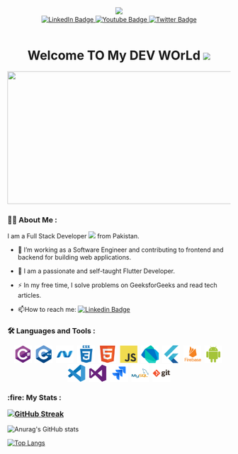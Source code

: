 <div id="header" align="center">
  <img src="https://media.giphy.com/media/M9gbBd9nbDrOTu1Mqx/giphy.gif" width="100"/>
</div>


<div id="badges"align="center">
  <a href="your-linkedin-URL">
    <img src="https://img.shields.io/badge/LinkedIn-blue?style=for-the-badge&logo=linkedin&logoColor=white" alt="LinkedIn Badge"/>
  </a>
  <a href="your-youtube-URL">
    <img src="https://img.shields.io/badge/YouTube-red?style=for-the-badge&logo=youtube&logoColor=white" alt="Youtube Badge"/>
  </a>
  <a href="your-twitter-URL">
    <img src="https://img.shields.io/badge/Twitter-blue?style=for-the-badge&logo=twitter&logoColor=white" alt="Twitter Badge"/>
  </a>
</div>
<div id="badges"align="center">
<img src="https://komarev.com/ghpvc/?username=abdullah91910&style=flat-square&color=blue" alt=""/>
<div>
  <h1>
  Welcome TO My <spna>DEV</span> WOrLd
  <img src="https://media.giphy.com/media/hvRJCLFzcasrR4ia7z/giphy.gif" width="30px"/>
</h1>
<div align="center">
  <img src="https://media.giphy.com/media/dWesBcTLavkZuG35MI/giphy.gif" width="600" height="300"/>
</div>
  <div id="About Me"align="start">

### :man_technologist: About Me :
  I am a Full Stack Developer <img src="https://media.giphy.com/media/WUlplcMpOCEmTGBtBW/giphy.gif" width="30"> from Pakistan.
  
  
- :telescope: I’m working as a Software Engineer and contributing to frontend and backend for building web applications.

- :seedling: I am a passionate and self-taught Flutter Developer.

- :zap: In my free time, I solve problems on GeeksforGeeks and read tech articles.

- :mailbox:How to reach me: [![Linkedin Badge](https://img.shields.io/badge/-kakbar-blue?style=flat&logo=Linkedin&logoColor=white)](your-linkedin-url)
### :hammer_and_wrench: Languages and Tools :
</div>
  <div>
  <img src="https://github.com/devicons/devicon/blob/master/icons/csharp/csharp-original.svg" title="C-sharp" alt="Java" width="40" height="40"/>&nbsp;
  <img src="https://github.com/devicons/devicon/blob/master/icons/cplusplus/cplusplus-original.svg" title="C++" alt="Java" width="40" height="40"/>&nbsp;
  <img src="https://github.com/devicons/devicon/blob/master/icons/dot-net/dot-net-original.svg" title="Dot-net" alt="Java" width="40" height="40"/>&nbsp;
  <img src="https://github.com/devicons/devicon/blob/master/icons/css3/css3-plain-wordmark.svg"  title="CSS3" alt="CSS" width="40" height="40"/>&nbsp;
  <img src="https://github.com/devicons/devicon/blob/master/icons/html5/html5-original.svg" title="HTML5" alt="HTML" width="40" height="40"/>&nbsp;
  <img src="https://github.com/devicons/devicon/blob/master/icons/javascript/javascript-original.svg" title="JavaScript" alt="JavaScript" width="40" height="40"/>&nbsp;
  <img src="https://github.com/devicons/devicon/blob/master/icons/dart/dart-original.svg" title="Dart" alt="Java" width="40" height="40"/>&nbsp;
  <img src="https://github.com/devicons/devicon/blob/master/icons/flutter/flutter-original.svg" title="Flutter" alt="Flutter" width="40" height="40"/>&nbsp;
  <img src="https://github.com/devicons/devicon/blob/master/icons/firebase/firebase-plain-wordmark.svg" title="Firebase" alt="Firebase" width="40" height="40"/>&nbsp;
  <img src="https://github.com/devicons/devicon/blob/master/icons/android/android-original.svg" title="Android Studio"  alt="Android Studio" width="40"height="40"/>&nbsp;
     <img src="https://github.com/devicons/devicon/blob/master/icons/vscode/vscode-original.svg" title="visualstudio"  alt="Android Studio" width="40"height="40"/>&nbsp;
    <img src="https://github.com/devicons/devicon/blob/master/icons/visualstudio/visualstudio-plain.svg" title="visualstudio"  alt="Android Studio" width="40"height="40"/>&nbsp;
    <img src="https://github.com/devicons/devicon/blob/master/icons/jira/jira-original.svg" title="Jira" alt="Java" width="40" height="40"/>&nbsp;
  <img src="https://github.com/devicons/devicon/blob/master/icons/mysql/mysql-original-wordmark.svg" title="MySQL"  alt="MySQL" width="40" height="40"/>&nbsp;
  <img src="https://github.com/devicons/devicon/blob/master/icons/git/git-original-wordmark.svg" title="Git" **alt="Git" width="40" height="40"/>
</div>
  <div id="History"align="start">
<h3> 
  :fire: My Stats :
    

  [![GitHub Streak](http://github-readme-streak-stats.herokuapp.com?user=abdullah19191&theme=dark&background=000000)](https://git.io/streak-stats)
    </h3>
 </div>

<div align="start"> 
  
![Anurag's GitHub stats](https://github-readme-stats.vercel.app/api?username=abdullah19191&show_icons=true&theme=radical)

  
[![Top Langs](https://github-readme-stats.vercel.app/api/top-langs/?username=abdullah19191&layout=compact&theme=vision-friendly-dark)](https://github.com/anuraghazra/github-readme-stats)
  </div>
